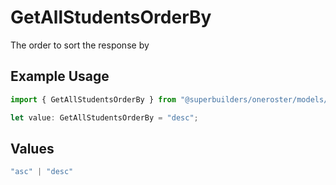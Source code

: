 # GetAllStudentsOrderBy

The order to sort the response by

## Example Usage

```typescript
import { GetAllStudentsOrderBy } from "@superbuilders/oneroster/models/operations";

let value: GetAllStudentsOrderBy = "desc";
```

## Values

```typescript
"asc" | "desc"
```